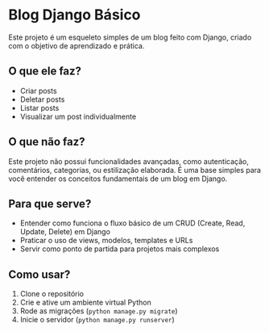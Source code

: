 # Blog Django Básico

Este projeto é um esqueleto simples de um blog feito com Django, criado com o objetivo de aprendizado e prática.

## O que ele faz?

- Criar posts
- Deletar posts
- Listar posts
- Visualizar um post individualmente

## O que **não** faz?

Este projeto não possui funcionalidades avançadas, como autenticação, comentários, categorias, ou estilização elaborada. É uma base simples para você entender os conceitos fundamentais de um blog em Django.

## Para que serve?

- Entender como funciona o fluxo básico de um CRUD (Create, Read, Update, Delete) em Django
- Praticar o uso de views, modelos, templates e URLs
- Servir como ponto de partida para projetos mais complexos

## Como usar?

1. Clone o repositório
2. Crie e ative um ambiente virtual Python
3. Rode as migrações (`python manage.py migrate`)
4. Inicie o servidor (`python manage.py runserver`)




